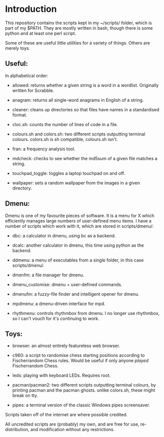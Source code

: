 # Introduction

This repository contains the scripts kept in my ~/scripts/ folder,
which is part of my $PATH. They are mostly written in bash, though
there is some python and at least one perl script.

Some of these are useful little utilities for a variety of
things. Others are merely toys.

## Useful: 

In alphabetical order:

* allowed: returns whether a given string is a word in a
           wordlist. Originally written for Scrabble.

* anagram: returns all single-word anagrams in English of a string.

* cleaner: cleans up directories so that files have names in a
  standardised format.

* cloc.sh: counts the number of lines of code in a file.

* colours.sh and colors.sh: two different scripts outputting terminal
  colours. colors.sh is sh compatible, colours.sh isn't.

* fran: a frequency analysis tool.

* mdcheck: checks to see whether the md5sum of a given file matches a string.

* touchpad_toggle: toggles a laptop touchpad on and off.

* wallpaper: sets a random wallpaper from the images in a given
  directory.

## Dmenu:

Dmenu is one of my favourite pieces of software.  It is a menu for X
which efficiently manages large numbers of user-defined menu items.  I
have a number of scripts which work with it, which are stored in scripts/dmenu/:

* dbc: a calculator in dmenu, using bc as a backend.

* dcalc: another calculator in dmenu, this time using python as the backend.

* ddmenu: a menu of executables from a single folder, in this case scripts/dmenu/.

* dmenfm: a file manager for dmenu.

* dmenu_customise: dmenu + user-defined commands.

* dmenufm: a fuzzy-file finder and intelligent opener for dmenu.

* mpdmenu: a dmenu-driven interface for mpd.

* rhythmenu: controls rhythmbox from dmenu.  I no longer use
  rhythmbox, so I can't vouch for it's continuing to work.

## Toys:

* browser: an almost entirely featureless web browser.

* c960: a script to randomise chess starting positions according to
  Fischerrandom Chess rules.  Would be useful if only anyone *played*
  Fischerrandom Chess.

* leds: playing with keyboard LEDs.  Requires root.

* pacman/pacman2: two different scripts outputting terminal colours,
  by printing pacman and the pacman ghosts.  unlike colors.sh, these
  might break on tty.  

* pipes: a terminal version of the classic Windows pipes screensaver.

Scripts taken off of the internet are where possible credited.

All uncredited scripts are (probably) my own, and are free for use,
re-distribution, and modification without any restrictions.
